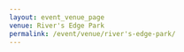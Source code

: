 ```yaml
---
layout: event_venue_page
venue: River's Edge Park
permalink: /event/venue/river's-edge-park/
---
```



